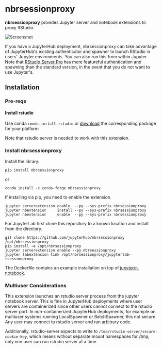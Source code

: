 # nbrsessionproxy

**nbrsessionproxy** provides Jupyter server and notebook extensions to proxy RStudio.

![Screenshot](screenshot.png)

If you have a JupyterHub deployment, nbrsessionproxy can take advantage of JupyterHub's existing authenticator and spawner to launch RStudio in users' Jupyter environments. You can also run this from within Jupyter.
Note that [RStudio Server Pro](https://www.rstudio.com/products/rstudio-server-pro/architecture) has more featureful authentication and spawning than the standard version, in the event that you do not want to use Jupyter's.

## Installation

### Pre-reqs

#### Install rstudio
Use conda `conda install rstudio` or [download](https://www.rstudio.com/products/rstudio/download-server/) the corresponding package for your platform 

Note that rstudio server is needed to work with this extension.

### Install nbrsessionproxy 
Install the library:
```
pip install nbrsessionproxy
```
or
```
conda install -c conda-forge nbrsessionproxy
```

If installing via pip, you need to enable the extension.

```
jupyter serverextension enable  --py --sys-prefix nbrsessionproxy
jupyter nbextension     install --py --sys-prefix nbrsessionproxy
jupyter nbextension     enable  --py --sys-prefix nbrsessionproxy
```

For JupyterLab first clone this repository to a known location and
install from the directory.
```
git clone https://github.com/jupyterhub/nbrsessionproxy /opt/nbrsessionproxy
pip install -e /opt/nbrsessionproxy
jupyter serverextension enable --py nbrsessionproxy
jupyter labextension link /opt/nbrsessionproxy/jupyterlab-rsessionproxy
```

The Dockerfile contains an example installation on top of [jupyter/r-notebook](https://github.com/jupyter/docker-stacks/tree/master/r-notebook).


### Multiuser Considerations

This extension launches an rstudio server process from the jupyter notebook server. This is fine in JupyterHub deployments where user servers are containerized since other users cannot connect to the rstudio server port. In non-containerized JupyterHub deployments, for example on multiuser systems running LocalSpawner or BatchSpawner, this not secure. Any user may connect to rstudio server and run arbitrary code.

Additionally, rstudio-server expects to write to `/tmp/rstudio-server/secure-cookie-key`, which means without separate mount namespaces for /tmp, only one user can run rstudio server at a time.

